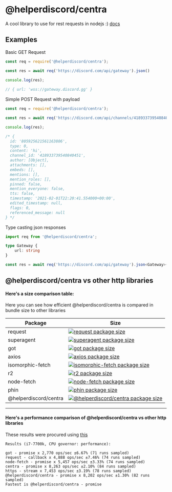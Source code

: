 # @helperdiscord/centra

A cool library to use for rest requests in nodejs :) <a href="https://helperdiscord.github.io/centra/">docs</a>

## Examples

Basic GET Request

```js
const req = require('@helperdiscord/centra');

const res = await req('https://discord.com/api/gateway').json()

console.log(res);
 
// { url: 'wss://gateway.discord.gg' }

```

Simple POST Request with payload

```js
const req = require('@helperdiscord/centra');

const res = await req('https://discord.com/api/channels/418933739540840451/messages', 'POST').body({ content: 'hi' }).header({ 'Authorization': 'Bot youryoken' }).json()

console.log(res);

/* {
  id: '805925621561163806',
  type: 0,
  content: 'hi',
  channel_id: '418933739540840451',
  author: [Object],
  attachments: [],
  embeds: [],
  mentions: [],
  mention_roles: [],
  pinned: false,
  mention_everyone: false,
  tts: false,
  timestamp: '2021-02-01T22:20:41.554000+00:00',
  edited_timestamp: null,
  flags: 0,
  referenced_message: null
} */
```

Type casting json responses

```ts
import req from '@helperdiscord/centra';

type Gateway {
    url: string
}

const res = await req('https://discord.com/api/gateway').json<Gateway>();
```

## @helperdiscord/centra vs other http libraries

#### Here's a size comparison table:

Here you can see how efficient @helperdiscord/centra is compared in bundle size to other libraries

Package | Size
--- | ---
request | [![request package size](https://packagephobia.now.sh/badge?p=request)](https://packagephobia.now.sh/result?p=request)
superagent | [![superagent package size](https://packagephobia.now.sh/badge?p=superagent)](https://packagephobia.now.sh/result?p=superagent)
got | [![got package size](https://packagephobia.now.sh/badge?p=got)](https://packagephobia.now.sh/result?p=got)
axios | [![axios package size](https://packagephobia.now.sh/badge?p=axios)](https://packagephobia.now.sh/result?p=axios)
isomorphic-fetch | [![isomorphic-fetch package size](https://packagephobia.now.sh/badge?p=isomorphic-fetch)](https://packagephobia.now.sh/result?p=isomorphic-fetch)
r2 | [![r2 package size](https://packagephobia.now.sh/badge?p=r2)](https://packagephobia.now.sh/result?p=r2)
node-fetch | [![node-fetch package size](https://packagephobia.now.sh/badge?p=node-fetch)](https://packagephobia.now.sh/result?p=node-fetch)
phin | [![phin package size](https://packagephobia.now.sh/badge?p=phin)](https://packagephobia.now.sh/result?p=phin)
@helperdiscord/centra | [![@helperdiscord/centra package size](https://packagephobia.now.sh/badge?p=@helperdiscord/centra)](https://packagephobia.now.sh/result?p=@helperdiscord/centra)

---

#### Here's a performance comparison of @helperdiscord/centra vs other http libraries

These results were procured using [this](https://github.com/helperdiscord/http-benchmarks)


```
Results (i7-7700k, CPU governor: performance):

got - promise x 2,770 ops/sec ±6.67% (71 runs sampled)
request - callback x 4,888 ops/sec ±7.46% (74 runs sampled)
node-fetch - promise x 5,457 ops/sec ±3.33% (74 runs sampled)
centra - promise x 8,263 ops/sec ±2.10% (84 runs sampled)
https - stream x 7,453 ops/sec ±3.19% (78 runs sampled)
@helperdiscord/centra - promise x 8,202 ops/sec ±1.30% (82 runs sampled)
Fastest is @helperdiscord/centra - promise
```